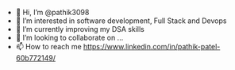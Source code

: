 - 👋 Hi, I’m @pathik3098
- 👀 I’m interested in software development, Full Stack and Devops
- 🌱 I’m currently improving my DSA skills
- 💞️ I’m looking to collaborate on ...
- 📫 How to reach me https://www.linkedin.com/in/pathik-patel-60b772149/

<!---
pathik3098/pathik3098 is a ✨ special ✨ repository because its `README.md` (this file) appears on your GitHub profile.
You can click the Preview link to take a look at your changes.
--->
